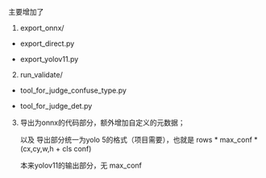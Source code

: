 主要增加了

1. export_onnx/

  - export_direct.py
  
  - export_yolov11.py
  
2. run_validate/

  - tool_for_judge_confuse_type.py
  
  - tool_for_judge_det.py
3. 导出为onnx的代码部分，额外增加自定义的元数据；

    以及 导出部分统一为yolo 5的格式（项目需要），也就是  rows * max_conf * (cx,cy,w,h + cls conf)
    
    本来yolov11的输出部分，无 max_conf
